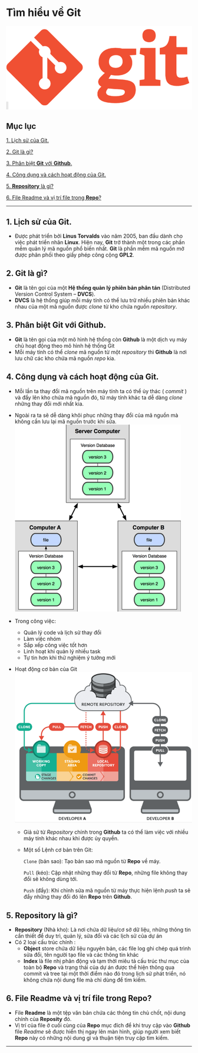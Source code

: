 # **Tìm hiểu về  Git**

![](/images/logogit.png "Logogit")

## Mục lục
[1. Lịch sử của Git.](#lichsugit)

[2. Git là gì?](#gitlagi)

[3. Phân biệt **Git** với **Github**.](#phanbietgit)

[4. Công dụng và cách hoạt động của Git.](sdgit)

[5. **Repository** là gì?](#repolagi)

[6. File Readme và vị trí file trong **Repo**?](#filereadme)

---

<a name="lichsugit">

## 1. Lịch sử của Git.

+ Được phát triển bởi **Linus Torvalds** vào năm 2005, ban đầu dành cho việc phát triển nhân **Linux**. Hiện nay, **Git** trở thành một trong các phần mềm quản lý mã nguồn phổ biến nhất. **Git** là phần mềm mã nguồn mở được phân phối theo giấy phép công cộng **GPL2**. 

<a name="gitlagi">

## 2. Git là gì? 
+ **Git** là tên gọi của một **Hệ thống quản lý phiên bản phân tán** (Distributed Version Control System – **DVCS**).
+ **DVCS** là hệ thống giúp mỗi máy tính có thể lưu trữ nhiều phiên bản khác nhau của một mã nguồn được *clone* từ kho chứa nguồn *repository*.

<a name="phanbietgit" >

## 3. Phân biệt **Git** với **Github**.
+ **Git** là tên gọi của một mô hình hệ thống còn **Github** là một dịch vụ máy chủ hoạt động theo mô hình hệ thống Git
+ Mỗi máy tính có thể *clone* mã nguồn từ một *repository* thì **Github** là nơi lưu chữ các kho chứa mã nguồn *repo* kia.

<a name="sdgit">

## 4. Công dụng và cách hoạt động của Git.
+ Mỗi lần ta thay đổi mã nguồn trên máy tính ta có thể ủy thác ( *commit* ) và đẩy lên kho chứa mã nguồn đó, từ máy tính khác ta dễ dàng *clone* những thay đổi mới nhất kia.
+ Ngoài ra ta sẽ dễ dàng khôi phục những thay đổi của mã nguồn mà không cần lưu lại mã nguồn trước khi sửa.
![](/images/sdgit.png "Work Tree")

+ Trong công việc:
    - Quản lý code và lịch sử thay đổi
    - Làm việc nhóm 
    - Sắp xếp công việc tốt hơn
    - Linh hoạt khi quản lý nhiều task
    - Tự tin hơn khi thử nghiệm ý tưởng mới
+ Hoạt động cơ bản của Git
![](/images/hdgit.png "Cách hoạt động của Git")

    - Giả sử từ *Repository* chính trong **Github** ta có thể làm việc với nhiều máy tính khác nhau khi được ủy quyền.
    - Một số Lệnh cơ bản trên Git:

        `Clone` (bản sao): Tạo bản sao mã nguồn từ **Repo** về máy.

        `Pull` (kéo): Cập nhật những thay đổi từ **Repo**, những file không thay đổi sẽ không dùng tới.

        `Push` (đẩy): Khi chỉnh sửa mã nguồn từ máy thực hiện lệnh *push* ta sẽ đẩy những thay đổi đó lên **Repo** trên **Github**.

<a name="repolagi">

## 5. **Repository** là gì?
+ **Repository** (Nhà kho): Là nơi chứa dữ liệu/cơ sở dữ liệu, những thông tin cần thiết để duy trì, quản lý, sửa đổi và các lịch sử của dự án
+ Có 2 loại cấu trúc chính :
    - **Object** store chứa dữ liệu nguyên bản, các file log ghi chép quá trình sửa đổi, tên người tạo file và các thông tin khác
    - **Index** là file nhị phân động và tạm thời miêu tả cấu trúc thư mục của toàn bộ **Repo** và trạng thái của dự án được thể hiện thông qua commit và tree tại một thời điểm nào đó trong lịch sử phát triển, nó không chứa nội dung file mà chỉ dùng để tìm kiếm.

<a name="filereadme">

## 6. File Readme và vị trí file trong **Repo**?
+ File **Readme** là một tệp văn bản chứa các thông tin chủ chốt, nội dung chính của **Reposity** đó.
+ Vị trí của file ở cuối cùng của **Repo** mục đích để khi truy cập vào **Github** file *Readme* sẽ được hiển thị ngay lên màn hình, giúp người xem biết **Repo** này có những nội dung gì và thuận tiện truy cập tìm kiếm.
---
